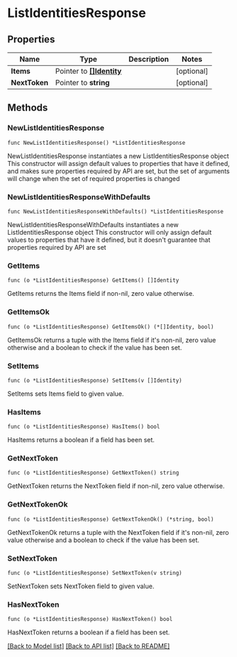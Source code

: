 # ListIdentitiesResponse

## Properties

Name | Type | Description | Notes
------------ | ------------- | ------------- | -------------
**Items** | Pointer to [**[]Identity**](Identity.md) |  | [optional] 
**NextToken** | Pointer to **string** |  | [optional] 

## Methods

### NewListIdentitiesResponse

`func NewListIdentitiesResponse() *ListIdentitiesResponse`

NewListIdentitiesResponse instantiates a new ListIdentitiesResponse object
This constructor will assign default values to properties that have it defined,
and makes sure properties required by API are set, but the set of arguments
will change when the set of required properties is changed

### NewListIdentitiesResponseWithDefaults

`func NewListIdentitiesResponseWithDefaults() *ListIdentitiesResponse`

NewListIdentitiesResponseWithDefaults instantiates a new ListIdentitiesResponse object
This constructor will only assign default values to properties that have it defined,
but it doesn't guarantee that properties required by API are set

### GetItems

`func (o *ListIdentitiesResponse) GetItems() []Identity`

GetItems returns the Items field if non-nil, zero value otherwise.

### GetItemsOk

`func (o *ListIdentitiesResponse) GetItemsOk() (*[]Identity, bool)`

GetItemsOk returns a tuple with the Items field if it's non-nil, zero value otherwise
and a boolean to check if the value has been set.

### SetItems

`func (o *ListIdentitiesResponse) SetItems(v []Identity)`

SetItems sets Items field to given value.

### HasItems

`func (o *ListIdentitiesResponse) HasItems() bool`

HasItems returns a boolean if a field has been set.

### GetNextToken

`func (o *ListIdentitiesResponse) GetNextToken() string`

GetNextToken returns the NextToken field if non-nil, zero value otherwise.

### GetNextTokenOk

`func (o *ListIdentitiesResponse) GetNextTokenOk() (*string, bool)`

GetNextTokenOk returns a tuple with the NextToken field if it's non-nil, zero value otherwise
and a boolean to check if the value has been set.

### SetNextToken

`func (o *ListIdentitiesResponse) SetNextToken(v string)`

SetNextToken sets NextToken field to given value.

### HasNextToken

`func (o *ListIdentitiesResponse) HasNextToken() bool`

HasNextToken returns a boolean if a field has been set.


[[Back to Model list]](../README.md#documentation-for-models) [[Back to API list]](../README.md#documentation-for-api-endpoints) [[Back to README]](../README.md)


